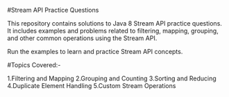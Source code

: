 #Stream API Practice Questions

This repository contains solutions to Java 8 Stream API practice questions.
It includes examples and problems related to filtering, mapping, grouping, and other common operations using the Stream API.



Run the examples to learn and practice Stream API concepts.

#Topics Covered:- 

1.Filtering and Mapping
2.Grouping and Counting
3.Sorting and Reducing
4.Duplicate Element Handling
5.Custom Stream Operations


